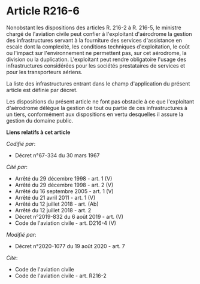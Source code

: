 # Article R216-6

Nonobstant les dispositions des articles R. 216-2 à R. 216-5, le ministre chargé de l'aviation civile peut confier à
l'exploitant d'aérodrome la gestion des infrastructures servant à la fourniture des services d'assistance en escale dont la
complexité, les conditions techniques d'exploitation, le coût ou l'impact sur l'environnement ne permettent pas, sur cet
aérodrome, la division ou la duplication. L'exploitant peut rendre obligatoire l'usage des infrastructures considérées pour
les sociétés prestataires de services et pour les transporteurs aériens.

La liste des infrastructures entrant dans le champ d'application du présent article est définie par décret.

Les dispositions du présent article ne font pas obstacle à ce que l'exploitant d'aérodrome délègue la gestion de tout ou
partie de ces infrastructures à un tiers, conformément aux dispositions en vertu desquelles il assure la gestion du domaine
public.

**Liens relatifs à cet article**

_Codifié par_:

  - Décret n°67-334 du 30 mars 1967

_Cité par_:

  - Arrêté du 29 décembre 1998 - art. 1 (V)
  - Arrêté du 29 décembre 1998 - art. 2 (V)
  - Arrêté du 16 septembre 2005 - art. 1 (V)
  - Arrêté du 21 avril 2011 - art. 1 (V)
  - Arrêté du 12 juillet 2018 - art. (Ab)
  - Arrêté du 12 juillet 2018 - art. 2
  - Décret n°2019-832 du 6 août 2019 - art. (V)
  - Code de l'aviation civile - art. D216-4 (V)

_Modifié par_:

  - Décret n°2020-1077 du 19 août 2020 - art. 7

_Cite_:

  - Code de l'aviation civile
  - Code de l'aviation civile - art. R216-2
